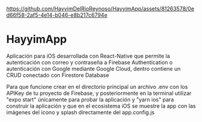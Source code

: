 

https://github.com/HayyimDelRioReynoso/HayyimApp/assets/81263578/0ed66f58-2af5-4e14-b046-e8b217c6794e

# HayyimApp
Aplicación para iOS desarrollada con React-Native que permite la autenticación con correo y contraseña a Firebase Authentication o autenticación con Google mediante Google Cloud, dentro contiene un CRUD conectado con Firestore Database

Para que funcione crear en el directorio principal un archivo .env con los APIKey de tu proyecto de Firebase, y posteriormente en la terminal utilizar "expo start" únicamente para probar la aplicación y "yarn ios" para construir la aplicación y que en el ecosistema iOS se muestre la app con las imágenes del icono y splash directamente del app.config.js
